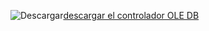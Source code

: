 ![Descargar](../ssdt/media/download.png)[descargar el controlador OLE DB](https://go.microsoft.com/fwlink/?linkid=871294)
